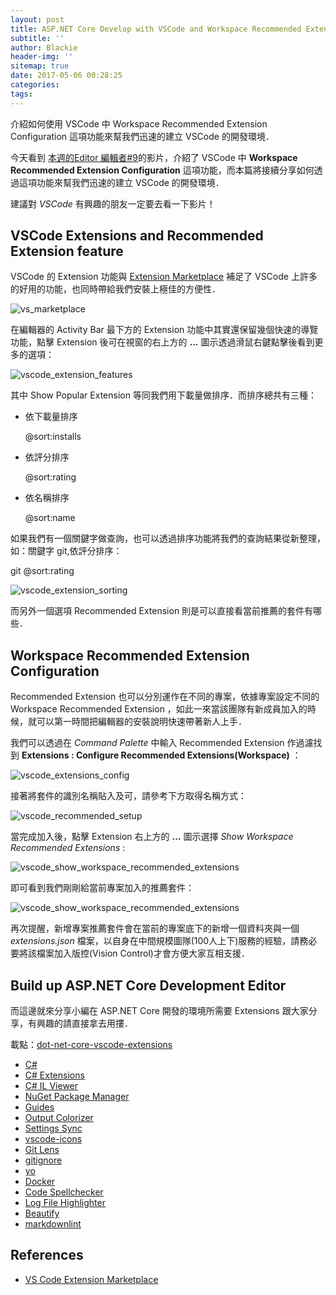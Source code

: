 ```yaml
---
layout: post
title: ASP.NET Core Develop with VSCode and Workspace Recommended Extension Configuration to Build up Project/Team Editor
subtitle: ''
author: Blackie
header-img: ''
sitemap: true
date: 2017-05-06 00:28:25
categories:
tags:
---
```


介紹如何使用 VSCode 中 Workspace Recommended Extension Configuration 這項功能來幫我們迅速的建立 VSCode 的開發環境．

<!-- More -->

今天看到 [本週的Editor 編輯者#9](https://www.youtube.com/watch?v=zzon9KS90Dk&lc=z125zvf5swr2itnc123silawimnzwhwht04)的影片，介紹了 VSCode 中 **Workspace Recommended Extension Configuration** 這項功能，而本篇將接續分享如何透過這項功能來幫我們迅速的建立 VSCode 的開發環境．

建議對 *VSCode* 有興趣的朋友一定要去看一下影片！

## VSCode Extensions and Recommended Extension feature ##

VSCode 的 Extension 功能與 [Extension Marketplace](https://marketplace.visualstudio.com/) 補足了 VSCode 上許多的好用的功能，也同時帶給我們安裝上極佳的方便性．

![vs_marketplace](vs_marketplace.png)

在編輯器的 Activity Bar 最下方的 Extension 功能中其實還保留幾個快速的導覽功能，點擊 Extension 後可在視窗的右上方的 **...** 圖示透過滑鼠右鍵點擊後看到更多的選項：

![vscode_extension_features](vscode_extension_features.png)

其中 Show Popular Extension 等同我們用下載量做排序．而排序總共有三種：

- 依下載量排序

  @sort:installs

- 依評分排序

  @sort:rating

- 依名稱排序

  @sort:name

如果我們有一個關鍵字做查詢，也可以透過排序功能將我們的查詢結果從新整理，如：關鍵字 git,依評分排序：

  git @sort:rating

![vscode_extension_sorting](vscode_extension_sorting.png)

而另外一個選項 Recommended Extension 則是可以直接看當前推薦的套件有哪些．

## Workspace Recommended Extension Configuration ##

Recommended Extension 也可以分別運作在不同的專案，依據專案設定不同的 Workspace Recommended Extension ，如此一來當該團隊有新成員加入的時候，就可以第一時間把編輯器的安裝說明快速帶著新人上手．

我們可以透過在 *Command Palette* 中輸入 Recommended Extension 作過濾找到 **Extensions : Configure Recommended Extensions(Workspace)** ：

![vscode_extensions_config](vscode_extensions_config.png)

接著將套件的識別名稱貼入及可，請參考下方取得名稱方式：

![vscode_recommended_setup](vscode_recommended_setup.png)

當完成加入後，點擊 Extension 右上方的 **...** 圖示選擇 *Show Workspace Recommended Extensions* :

![vscode_show_workspace_recommended_extensions](vscode_show_workspace_recommended_extensions.png)

即可看到我們剛剛給當前專案加入的推薦套件：

![vscode_show_workspace_recommended_extensions](vscode_show_workspace_recommended_extensions_2.png)

再次提醒，新增專案推薦套件會在當前的專案底下的新增一個資料夾與一個 *extensions.json* 檔案，以自身在中間規模圖隊(100人上下)服務的經驗，請務必要將該檔案加入版控(Vision Control)才會方便大家互相支援．

## Build up ASP.NET Core Development Editor ##

而這邊就來分享小編在 ASP.NET Core 開發的環境所需要 Extensions 跟大家分享，有興趣的請直接拿去用摟．

載點：[dot-net-core-vscode-extensions](https://github.com/blackie1019/dot-net-core-vscode-extensions)

- [C#](https://marketplace.visualstudio.com/items?itemName=ms-vscode.csharp)
- [C# Extensions](https://marketplace.visualstudio.com/items?itemName=jchannon.csharpextensions)
- [C# IL Viewer](https://marketplace.visualstudio.com/items?itemName=josephwoodward.vscodeilviewer)
- [NuGet Package Manager](https://marketplace.visualstudio.com/items?itemName=jmrog.vscode-nuget-package-manager)
- [Guides](https://marketplace.visualstudio.com/items?itemName=spywhere.guides)
- [Output Colorizer](https://marketplace.visualstudio.com/items?itemName=IBM.output-colorizer)
- [Settings Sync](https://marketplace.visualstudio.com/items?itemName=Shan.code-settings-sync)
- [vscode-icons](https://marketplace.visualstudio.com/items?itemName=robertohuertasm.vscode-icons)
- [Git Lens](https://marketplace.visualstudio.com/items?itemName=eamodio.gitlens)
- [gitignore](https://marketplace.visualstudio.com/items?itemName=codezombiech.gitignore)
- [yo](https://marketplace.visualstudio.com/items?itemName=samverschueren.yo)
- [Docker](https://marketplace.visualstudio.com/items?itemName=PeterJausovec.vscode-docker)
- [Code Spellchecker](https://marketplace.visualstudio.com/items?itemName=streetsidesoftware.code-spell-checker)
- [Log File Highlighter](https://marketplace.visualstudio.com/items?itemName=emilast.logfilehighlighter)
- [Beautify](https://marketplace.visualstudio.com/items?itemName=HookyQR.beautify)
- [markdownlint](https://marketplace.visualstudio.com/items?itemName=DavidAnson.vscode-markdownlint)

## References ##

- [VS Code Extension Marketplace](https://code.visualstudio.com/docs/editor/extension-gallery)